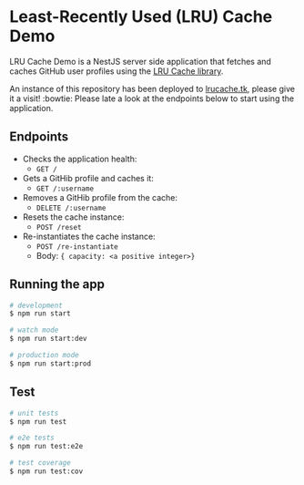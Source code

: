 # Least-Recently Used (LRU) Cache Demo

LRU Cache Demo is a NestJS server side application that fetches and caches
GitHub user profiles using
the [LRU Cache library](https://github.com/saaniaki/LruCache).

An instance of this repository has been deployed to
[lrucache.tk](https://lrucache.tk/), please give it a visit! :bowtie: Please 
late a look at the endpoints below to start using the application.

## Endpoints

* Checks the application health:
    * `GET /`
* Gets a GitHib profile and caches it:
    * `GET /:username`
* Removes a GitHib profile from the cache:
    * `DELETE /:username`
* Resets the cache instance:
    * `POST /reset`
* Re-instantiates the cache instance:
  * `POST /re-instantiate`
  * Body: `{ capacity: <a positive integer>}`

## Running the app

```bash
# development
$ npm run start

# watch mode
$ npm run start:dev

# production mode
$ npm run start:prod
```

## Test

```bash
# unit tests
$ npm run test

# e2e tests
$ npm run test:e2e

# test coverage
$ npm run test:cov
```